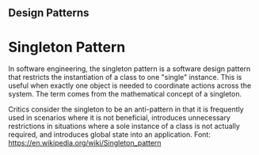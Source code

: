 ## Design Patterns
# Singleton Pattern
In software engineering, the singleton pattern is a software design pattern that restricts the instantiation of a class to one "single" instance. This is useful when exactly one object is needed to coordinate actions across the system. The term comes from the mathematical concept of a singleton.

Critics consider the singleton to be an anti-pattern in that it is frequently used in scenarios where it is not beneficial, introduces unnecessary restrictions in situations where a sole instance of a class is not actually required, and introduces global state into an application.
Font: https://en.wikipedia.org/wiki/Singleton_pattern
